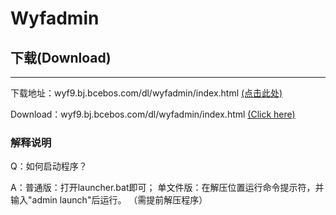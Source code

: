# Wyfadmin
## 下载(Download)
----------
下载地址：wyf9.bj.bcebos.com/dl/wyfadmin/index.html [(点击此处)](wyf9.bj.bcebos.com/dl/wyfadmin/index.html)

Download：wyf9.bj.bcebos.com/dl/wyfadmin/index.html [(Click here)](wyf9.bj.bcebos.com/dl/wyfadmin/index.html)
### 解释说明
Q：如何启动程序？

A：普通版：打开launcher.bat即可；
单文件版：在解压位置运行命令提示符，并输入"admin launch"后运行。
（需提前解压程序）
